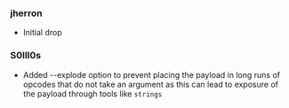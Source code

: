 ### jherron

* Initial drop

### S0lll0s

* Added --explode option to prevent placing the payload in long runs of opcodes that do not take an argument 
  as this can lead to exposure of the payload through tools like ```strings```